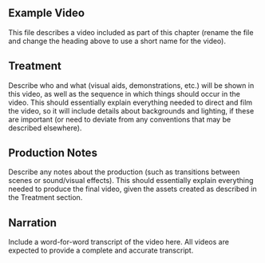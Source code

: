 ## Example Video
This file describes a video included as part of this chapter (rename
the file and change the heading above to use a short name for the video).

## Treatment
Describe who and what (visual aids, demonstrations, etc.) will be shown in
this video, as well as the sequence in which things should occur in the video.
This should essentially explain everything needed to direct and film the 
video, so it will include details about backgrounds and lighting, if these
are important (or need to deviate from any conventions that may be described
elsewhere). 

## Production Notes
Describe any notes about the production (such as transitions between 
scenes or sound/visual effects). This should essentially explain everything 
needed to produce the final video, given the assets created as described
in the Treatment section.

## Narration
Include a word-for-word transcript of the video here. All videos are 
expected to provide a complete and accurate transcript.
